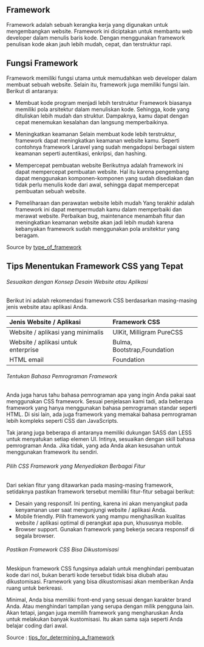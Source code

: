 ## Framework
Framework adalah sebuah kerangka kerja yang digunakan untuk mengembangkan website. Framework ini diciptakan untuk membantu web developer dalam menulis baris kode. Dengan menggunakan framework penulisan kode akan jauh lebih mudah, cepat, dan terstruktur rapi.

## Fungsi Framework 
Framework memiliki fungsi utama untuk memudahkan web developer dalam membuat sebuah website. Selain itu, framework juga memiliki fungsi lain. Berikut di antaranya:

- Membuat kode program menjadi lebih terstruktur
Framework biasanya memiliki pola arsitektur dalam menuliskan kode. Sehingga, kode yang dituliskan lebih mudah dan struktur. Dampaknya, kamu dapat dengan cepat menemukan kesalahan dan langsung memperbaikinya.

- Meningkatkan keamanan
Selain membuat kode lebih terstruktur, framework dapat meningkatkan keamanan website kamu. Seperti contohnya framework Laravel yang sudah mengadopsi berbagai sistem keamanan seperti autentikasi, enkripsi, dan hashing.

- Mempercepat pembuatan website
Berikutnya adalah framework ini dapat mempercepat pembuatan website. Hal itu karena pengembang dapat menggunakan komponen-komponen yang sudah disediakan dan tidak perlu menulis kode dari awal, sehingga dapat mempercepat pembuatan sebuah website.

- Pemeliharaan dan perawatan website lebih mudah
Yang terakhir adalah framework ini dapat mempermudah kamu dalam memperbaiki dan merawat website. Perbaikan bug, maintenance menambah fitur dan meningkatkan keamanan website akan jadi lebih mudah karena kebanyakan framework sudah menggunakan pola arsitektur yang beragam.

Source by [type_of_framework](https://www.dicoding.com/blog/apa-itu-framework/)

## Tips Menentukan Framework CSS yang Tepat
###### Sesuaikan dengan Konsep Desain Website atau Aplikasi
Berikut ini adalah rekomendasi framework CSS berdasarkan masing-masing jenis website atau aplikasi Anda.

|        Jenis Website / Aplikasi      |        Framework CSS        |
| :------------------------------------| :---------------------------|
|  Website / aplikasi yang minimalis   | UIKit, Milligram PureCSS    |
|  Website / aplikasi untuk enterprise | Bulma, Bootstrap,Foundation |
|  HTML email	                       | Foundation                  |

###### Tentukan Bahasa Pemrograman Framework
Anda juga harus tahu bahasa pemrograman apa yang ingin Anda pakai saat menggunakan CSS framework. Sesuai penjelasan kami tadi, ada beberapa framework yang hanya menggunakan bahasa pemrograman standar seperti HTML. Di sisi lain, ada juga framework yang memakai bahasa pemrograman lebih kompleks seperti CSS dan JavaScripts.

Tak jarang juga beberapa di antaranya memiliki dukungan SASS dan LESS untuk menyatukan setiap elemen UI. Intinya, sesuaikan dengan skill bahasa pemrograman Anda. Jika tidak, yang ada Anda akan kesusahan untuk menggunakan framework itu sendiri.

###### Pilih CSS Framework yang Menyediakan Berbagai Fitur
Dari sekian fitur yang ditawarkan pada masing-masing framework, setidaknya pastikan framework tersebut memiliki fitur-fitur sebagai berikut:

* Desain yang responsif. Ini penting, karena ini akan menyangkut pada kenyamanan user saat mengunjungi website / aplikasi Anda.
* Mobile friendly. Pilih framework yang mampu menghasilkan kualitas website / aplikasi optimal di perangkat apa pun, khususnya mobile.
* Browser support. Gunakan framework yang bekerja secara responsif di segala browser.

###### Pastikan Framework CSS Bisa Dikustomisasi
Meskipun framework CSS fungsinya adalah untuk menghindari pembuatan kode dari nol, bukan berarti kode tersebut tidak bisa diubah atau dikustomisasi. Framework yang bisa dikustomisasi akan memberikan Anda ruang untuk berkreasi.

Minimal, Anda bisa memiliki front-end yang sesuai dengan karakter brand Anda. Atau menghindari tampilan yang serupa dengan milik pengguna lain. Akan tetapi, jangan juga memilih framework yang mengharuskan Anda untuk melakukan banyak kustomisasi. Itu akan sama saja seperti Anda belajar coding dari awal.

Source : [tips_for_determining_a_framework](https://www.niagahoster.co.id/blog/css-framework-terbaik/#3_Tips_Menentukan_Framework_CSS_yang_Tepat)
